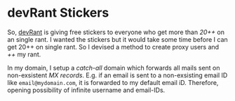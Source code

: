 # devRant Stickers
So, [devRant](https://devrant.com/) is giving free stickers to everyone who get more than _20++_ on an single rant. 
I wanted the stickers but it would take some time before I can get 20++ on single rant. So I devised a method to create proxy users and _++_ my rant.

In my domain, I setup a _catch-all_ domain which forwards all mails sent on non-exsistent _MX records_. E.g. if an email is sent to a non-exsisting email ID like `email@mydomain.com`, it is forwarded to my default email iD. Therefore, opening possibility of infinite username and email-IDs.

